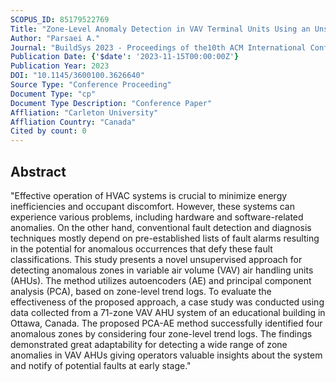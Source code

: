 ```yaml
---
SCOPUS_ID: 85179522769
Title: "Zone-Level Anomaly Detection in VAV Terminal Units Using an Unsupervised Learning Approach"
Author: "Parsaei A."
Journal: "BuildSys 2023 - Proceedings of the10th ACM International Conference on Systems for Energy-Efficient Buildings, Cities, and Transportation"
Publication Date: {'$date': '2023-11-15T00:00:00Z'}
Publication Year: 2023
DOI: "10.1145/3600100.3626640"
Source Type: "Conference Proceeding"
Document Type: "cp"
Document Type Description: "Conference Paper"
Affliation: "Carleton University"
Affliation Country: "Canada"
Cited by count: 0
---
```


## Abstract
"Effective operation of HVAC systems is crucial to minimize energy inefficiencies and occupant discomfort. However, these systems can experience various problems, including hardware and software-related anomalies. On the other hand, conventional fault detection and diagnosis techniques mostly depend on pre-established lists of fault alarms resulting in the potential for anomalous occurrences that defy these fault classifications. This study presents a novel unsupervised approach for detecting anomalous zones in variable air volume (VAV) air handling units (AHUs). The method utilizes autoencoders (AE) and principal component analysis (PCA), based on zone-level trend logs. To evaluate the effectiveness of the proposed approach, a case study was conducted using data collected from a 71-zone VAV AHU system of an educational building in Ottawa, Canada. The proposed PCA-AE method successfully identified four anomalous zones by considering four zone-level trend logs. The findings demonstrated great adaptability for detecting a wide range of zone anomalies in VAV AHUs giving operators valuable insights about the system and notify of potential faults at early stage."
